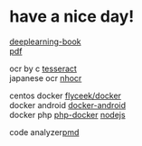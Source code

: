 # have a nice day!

[deeplearning-book](https://github.com/exacity/deeplearningbook-chinese)  
[pdf](https://github.com/exacity/deeplearningbook-chinese/releases/download/v0.5-beta/dlbook_cn_v0.5-beta.pdf)  

ocr by c [tesseract](https://github.com/tesseract-ocr/tesseract)  
japanese ocr [nhocr](https://github.com/fireae/nhocr) 

centos docker [flyceek/docker](https://github.com/flyceek/docker)  
docker android [docker-android](https://github.com/nekocode/docker-android)  
docker php [php-docker](https://github.com/vkyii/docker)
[nodejs](https://github.com/nodejs/node)  

code analyzer[pmd](https://github.com/pmd/pmd)



